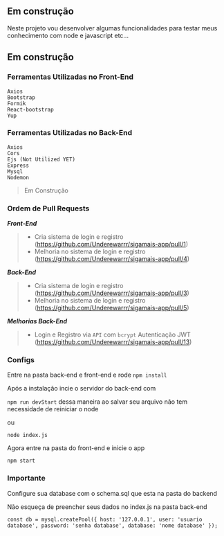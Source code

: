 ## Em construção
Neste projeto vou desenvolver algumas funcionalidades para testar meus conhecimento com node e javascript etc...

## Em construção

### Ferramentas Utilizadas no Front-End
    Axios
    Bootstrap
    Formik
    React-bootstrap 
    Yup 
### Ferramentas Utilizadas no Back-End
    Axios
    Cors
    Ejs (Not Utilized YET)
    Express
    Mysql
    Nodemon

> Em Construção

### Ordem de Pull Requests
 ***Front-End*** 
> - Cria sistema de login e registro (https://github.com/Underewarrr/sigamais-app/pull/1)
> - Melhoria no sistema de login e registro (https://github.com/Underewarrr/sigamais-app/pull/4)
> 
 ***Back-End***
> - Cria sistema de login e registro (https://github.com/Underewarrr/sigamais-app/pull/3)
> - Melhoria no sistema de login e registro (https://github.com/Underewarrr/sigamais-app/pull/5)

 ***Melhorias Back-End***
> - Login e Registro via `API` com `bcrypt` Autenticação JWT (https://github.com/Underewarrr/sigamais-app/pull/13)

### Configs

Entre na pasta back-end e front-end e rode `npm install`

Após a instalação incie o servidor do back-end com

`npm run devStart` dessa maneira ao salvar seu arquivo não tem necessidade de reiniciar o node

ou 

`node index.js`

Agora entre na pasta do front-end e inicie o app

`npm start`
### Importante
Configure sua database com o schema.sql que esta na pasta do backend

Não esqueça de preencher seus dados no index.js na pasta back-end

`const db = mysql.createPool({
    host: '127.0.0.1',
    user: 'usuario database',
    password: 'senha database',
    database: 'nome database'
});`
